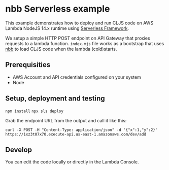 # nbb Serverless example

This example demonstrates how to deploy and run CLJS code on AWS Lambda NodeJS 14.x runtime using [Serverless Framework](https://www.serverless.com/).

We setup a simple HTTP POST endpoint on API Gateway that proxies requests to a lambda function. `index.mjs` file works as a bootstrap that uses [nbb](https://github.com/babashka/nbb/) to load CLJS code when the lambda (cold)starts.

## Prerequisities

* AWS Account and API credentials configured on your system
* Node

## Setup, deployment and testing

`npm install`
`npx sls deploy`

Grab the endpoint URL from the output and call it like this:

```shell
curl -X POST -H "Content-Type: application/json" -d '{"x":1,"y":2}' https://1xz3t07x70.execute-api.us-east-1.amazonaws.com/dev/add
```

## Develop

You can edit the code locally or directly in the Lambda Console.
